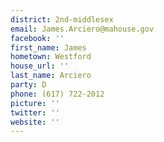 ```yaml
---
district: 2nd-middlesex
email: James.Arciero@mahouse.gov
facebook: ''
first_name: James
hometown: Westford
house_url: ''
last_name: Arciero
party: D
phone: (617) 722-2012
picture: ''
twitter: ''
website: ''
---
```

